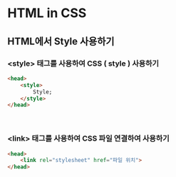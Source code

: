 # HTML in CSS
## HTML에서 Style 사용하기
### \<style> 태그를 사용하여 CSS ( style ) 사용하기
``` html
<head>
    <style>
        Style;
    </style>
</head>
```

<br>

### \<link> 태그를 사용하여 CSS 파일 연결하여 사용하기
``` html
<head>
    <link rel="stylesheet" href="파일 위치">
</head>
```